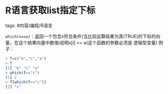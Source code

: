 R语言获取list指定下标
======

tags: #内容/编程/R语言 


`which(x==a)`：返回一个包含x符合条件(当比较运算结果为真(TRUE)的下标的向 量，在这个结果向量中数值i说明x[i] == a(这个函数的参数必须是 逻辑型变量)
例子：
```r
> f=c("b","c","a")
> f
[1] "b" "c" "a"
> which(f=="c")
[1] 2
> f[which(f=="c")]
[1] "c"
```